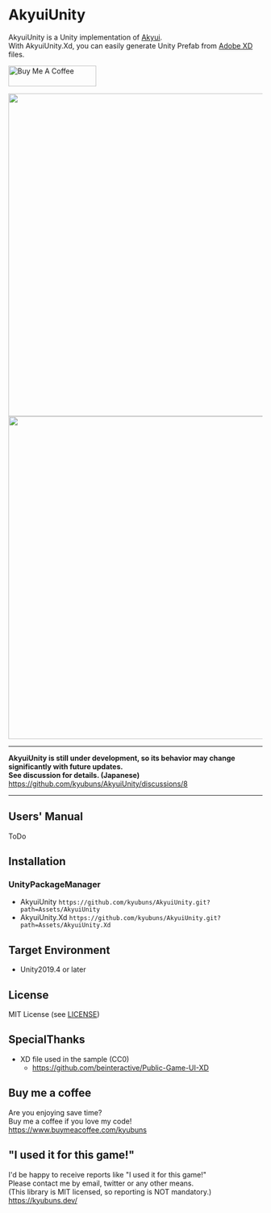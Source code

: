 # AkyuiUnity

AkyuiUnity is a Unity implementation of [Akyui](https://github.com/kyubuns/Akyui).  
With AkyuiUnity.Xd, you can easily generate Unity Prefab from [Adobe XD](https://www.adobe.com/products/xd.html) files.

<a href="https://www.buymeacoffee.com/kyubuns" target="_blank"><img src="https://cdn.buymeacoffee.com/buttons/default-orange.png" alt="Buy Me A Coffee" height="41" width="174"></a>

<img width="640" src="https://user-images.githubusercontent.com/961165/105800564-5d6f0c00-5fda-11eb-9a05-b42132ae66cd.jpg">
<img width="640" src="https://user-images.githubusercontent.com/961165/105802939-a4133500-5fdf-11eb-851e-d068a53945d8.png">

---

**AkyuiUnity is still under development, so its behavior may change significantly with future updates.**  
**See discussion for details. (Japanese)**
https://github.com/kyubuns/AkyuiUnity/discussions/8

---

## Users' Manual

ToDo


## Installation

### UnityPackageManager

- AkyuiUnity `https://github.com/kyubuns/AkyuiUnity.git?path=Assets/AkyuiUnity`
- AkyuiUnity.Xd `https://github.com/kyubuns/AkyuiUnity.git?path=Assets/AkyuiUnity.Xd`


## Target Environment

- Unity2019.4 or later


## License

MIT License (see [LICENSE](LICENSE))

## SpecialThanks

- XD file used in the sample (CC0)
  - https://github.com/beinteractive/Public-Game-UI-XD

## Buy me a coffee

Are you enjoying save time?  
Buy me a coffee if you love my code!  
https://www.buymeacoffee.com/kyubuns

## "I used it for this game!"

I'd be happy to receive reports like "I used it for this game!"  
Please contact me by email, twitter or any other means.  
(This library is MIT licensed, so reporting is NOT mandatory.)  
https://kyubuns.dev/

